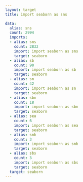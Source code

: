 ```yaml
---
layout: target
title: import seaborn as sns

data:
  alias: sns
  count: 2994
  imports:
  - alias: sns
    count: 2832
    import: import seaborn as sns
    target: seaborn
  - alias: sb
    count: 90
    import: import seaborn as sb
    target: seaborn
  - alias: sn
    count: 42
    import: import seaborn as sn
    target: seaborn
  - alias: sbn
    count: 18
    import: import seaborn as sbn
    target: seaborn
  - alias: sea
    count: 6
    import: import seaborn as sea
    target: seaborn
  - alias: snb
    count: 3
    import: import seaborn as snb
    target: seaborn
  - alias: sbs
    count: 3
    import: import seaborn as sbs
    target: seaborn
  target: seaborn
---
```

